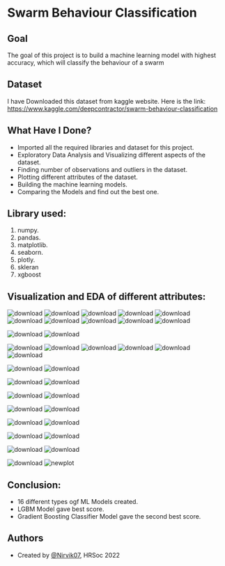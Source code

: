 
# Swarm Behaviour Classification


## Goal

The goal of this project is to build a machine learning model with highest accuracy, which will classify the behaviour of a swarm
## Dataset
I have Downloaded this dataset from kaggle website. Here is the link: https://www.kaggle.com/deepcontractor/swarm-behaviour-classification

## What Have I Done?

- Imported all the required libraries and dataset for this project.
- Exploratory Data Analysis and Visualizing different aspects of the dataset.
- Finding number of observations and outliers in the dataset.
- Plotting different attributes of the dataset.
- Building the machine learning models.
- Comparing the Models and find out the best one.
## Library used:

1. numpy.
2. pandas.
3. matplotlib.
4. seaborn.
5. plotly.
6. skleran
7. xgboost
## Visualization and EDA of different attributes:
![download](https://user-images.githubusercontent.com/97960335/180653539-047bda9c-b4d5-439d-a6b6-24e39752107f.png)
![download](https://user-images.githubusercontent.com/97960335/180653541-a21d9957-7c7a-4498-81c3-cb1e9061546c.png)
![download](https://user-images.githubusercontent.com/97960335/180653548-a1b14e1a-c011-49df-9a5e-cfd38f771807.png)
![download](https://user-images.githubusercontent.com/97960335/180653550-a25f0014-8c96-4fbc-a37e-8ab1a3873500.png)
![download](https://user-images.githubusercontent.com/97960335/180653556-1af7fff3-62c9-4ebc-b4cb-aba645e5a5d6.png)
![download](https://user-images.githubusercontent.com/97960335/180653561-59105c00-4361-44cb-aa07-0101d8e79f9a.png)
![download](https://user-images.githubusercontent.com/97960335/180653572-ce5b6ad2-5984-4701-b868-ccb983448b8e.png)
![download](https://user-images.githubusercontent.com/97960335/180653584-91872294-93e5-4d0b-9df7-2dde9f816b62.png)
![download](https://user-images.githubusercontent.com/97960335/180653611-30867076-366f-4ace-8888-3907e1208e64.png)
![download](https://user-images.githubusercontent.com/97960335/180653620-94f203e0-fc30-4cd2-a1c2-96bf6acf42f2.png)

![download](https://user-images.githubusercontent.com/97960335/180653639-0a782828-04ee-4f6e-aeed-cd67daa374e3.png)
![download](https://user-images.githubusercontent.com/97960335/180653644-54e57736-b16f-4daf-a575-c7630d3a96cb.png)

![download](https://user-images.githubusercontent.com/97960335/180653672-b890679b-4e98-461f-b4d7-5decc749ca5b.png)
![download](https://user-images.githubusercontent.com/97960335/180653676-52c33a07-d4ab-48b7-95a9-697d9bdab3e6.png)
![download](https://user-images.githubusercontent.com/97960335/180653683-f96c488f-0f06-4d8f-98c4-6b023fcea21e.png)
![download](https://user-images.githubusercontent.com/97960335/180653687-819cd714-ccdc-4a55-b819-98156e11812c.png)
![download](https://user-images.githubusercontent.com/97960335/180653692-b55a7c9d-2527-41b0-8fae-04465f91be11.png)
![download](https://user-images.githubusercontent.com/97960335/180653701-0cd7766a-4b9e-4681-93f7-aa697a4c876b.png)



![download](https://user-images.githubusercontent.com/97960335/180653711-e0d3af91-55ce-4e4d-a625-d62e30334774.png)
![download](https://user-images.githubusercontent.com/97960335/180653715-8b9a9af8-d609-4aaa-88f0-019708522155.png)

![download](https://user-images.githubusercontent.com/97960335/180653762-216e3853-4835-425a-a0d4-b2a5f67e2f0f.png)
![download](https://user-images.githubusercontent.com/97960335/180653766-6f353693-fcfe-4743-aa83-1d3c0d7328d1.png)


![download](https://user-images.githubusercontent.com/97960335/180653779-222d99a7-3449-4593-bef7-fe9389919356.png)
![download](https://user-images.githubusercontent.com/97960335/180653783-7adab68e-c4ea-4df6-aaa6-28f7af0caeed.png)

![download](https://user-images.githubusercontent.com/97960335/180653791-5bcc70bc-24d5-45cf-bc85-cf0324e8f717.png)
![download](https://user-images.githubusercontent.com/97960335/180653793-b8d20673-2b6b-4970-a63a-a42cf94f0455.png)


![download](https://user-images.githubusercontent.com/97960335/180653872-aa34be1b-99b8-40c7-a620-4f5f2d173d09.png)
![download](https://user-images.githubusercontent.com/97960335/180653873-595c5b1f-5157-442d-8900-92fde295214c.png)


![download](https://user-images.githubusercontent.com/97960335/180653883-778a6484-ff8a-42f7-823e-f1de3c9056d2.png)
![download](https://user-images.githubusercontent.com/97960335/180653886-3503e392-f656-4286-bc9e-c5b4e56c1e75.png)

![download](https://user-images.githubusercontent.com/97960335/180653896-2925ab7f-8928-4ca5-a896-d3daaa09711c.png)
![download](https://user-images.githubusercontent.com/97960335/180653902-a06e565d-2b3f-4d64-bb8e-9f537b991e06.png)

![download](https://user-images.githubusercontent.com/97960335/180653905-0acb20ed-93d9-41b4-900f-7a124cb2c376.png)
![newplot](https://user-images.githubusercontent.com/97960335/180653923-daea62ac-42c1-4dcc-8703-81c121f53837.png)




## Conclusion:

- 16 different types ogf ML Models created.
- LGBM Model gave best score.
- Gradient Boosting Classifier Model gave the second best score.
## Authors

- Created by [@Nirvik07](https://github.com/Nirvik07), HRSoc 2022

